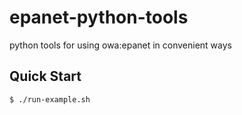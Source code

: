 # epanet-python-tools
python tools for using owa:epanet in convenient ways

## Quick Start

```
$ ./run-example.sh
```
